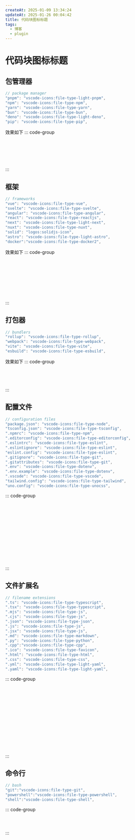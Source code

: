 ```yaml
---
createAt: 2025-01-09 13:34:24
updateAt: 2025-01-26 00:04:42
title: 代码块图标标题
tags:
  - 博客
  - plugin
---
```

# 代码块图标标题

## 包管理器

```js [index.js]
// package manager
"pnpm": "vscode-icons:file-type-light-pnpm",
"npm": "vscode-icons:file-type-npm",
"yarn": "vscode-icons:file-type-yarn",
"bun": "vscode-icons:file-type-bun",
"deno": "vscode-icons:file-type-light-deno",
"pip": "vscode-icons:file-type-pip",
```

效果如下
::: code-group

```sh [pnpm]
```

```sh [npm]
```

```sh [yarn]
```

```sh [bun]
```

```sh [deno]
```

```sh [pip]
```

:::

## 框架

```js [index.js]
// frameworks
"vue": "vscode-icons:file-type-vue",
"svelte": "vscode-icons:file-type-svelte",
"angular": "vscode-icons:file-type-angular",
"react": "vscode-icons:file-type-reactjs",
"next": "vscode-icons:file-type-light-next",
"nuxt": "vscode-icons:file-type-nuxt",
"solid": "logos:solidjs-icon",
"astro": "vscode-icons:file-type-light-astro",
"docker":"vscode-icons:file-type-docker2",
```

效果如下
::: code-group
``` [Vue]
```

``` [Svelte]
```

``` [angular]
```

``` [react]
```

``` [next]
```

``` [nuxt]
```

``` [solid]
```

``` [astro]
```

``` [docker]
```
:::

## 打包器

```js [index.js]
// bundlers
"rollup": "vscode-icons:file-type-rollup",
"webpack": "vscode-icons:file-type-webpack",
"vite": "vscode-icons:file-type-vite",
"esbuild": "vscode-icons:file-type-esbuild",
```

效果如下
::: code-group
``` [rollup]
```

``` [webpack]
```

``` [vite]
```

``` [esbuild]
```
:::

## 配置文件

```js [index.js]
// configuration files
"package.json": "vscode-icons:file-type-node",
"tsconfig.json": "vscode-icons:file-type-tsconfig",
".npmrc": "vscode-icons:file-type-npm",
".editorconfig": "vscode-icons:file-type-editorconfig",
".eslintrc": "vscode-icons:file-type-eslint",
".eslintignore": "vscode-icons:file-type-eslint",
"eslint.config": "vscode-icons:file-type-eslint",
".gitignore": "vscode-icons:file-type-git",
".gitattributes": "vscode-icons:file-type-git",
".env": "vscode-icons:file-type-dotenv",
".env.example": "vscode-icons:file-type-dotenv",
".vscode": "vscode-icons:file-type-vscode",
"tailwind.config": "vscode-icons:file-type-tailwind",
"uno.config": "vscode-icons:file-type-unocss",
```

::: code-group
``` [package.json]
```

``` [tsconfig.json]
```

``` [.npmrc]
```

``` [.editorconfig]
```

``` [.eslintrc]
```

``` [.eslintignore]
```

``` [eslint.config]
```

``` [.gitignore]
```

``` [.gitattributes]
```

``` [.env]
```

``` [.env.example]
```

``` [.vscode]
```

``` [tailwind.config]
```

``` [uno.config]
```
:::

## 文件扩展名

```js [index.js]
// filename extensions
".ts": "vscode-icons:file-type-typescript",
".tsx": "vscode-icons:file-type-typescript",
".mjs": "vscode-icons:file-type-js",
".cjs": "vscode-icons:file-type-js",
".json": "vscode-icons:file-type-json",
".js": "vscode-icons:file-type-js",
".jsx": "vscode-icons:file-type-js",
".md": "vscode-icons:file-type-markdown",
".py": "vscode-icons:file-type-python",
".cpp":"vscode-icons:file-type-cpp",
".ico": "vscode-icons:file-type-favicon",
".html": "vscode-icons:file-type-html",
".css": "vscode-icons:file-type-css",
".yml": "vscode-icons:file-type-light-yaml",
".yaml": "vscode-icons:file-type-light-yaml",
```

::: code-group
``` [.ts]
```

``` [.tsx]
```

``` [.mjs]
```

``` [.cjs]
```

``` [.json]
```

``` [.js]
```

``` [.jsx]
```

``` [.md]
```

``` [.py]
```

``` [.cpp]
```

``` [.ico]
```

``` [.html]
```

``` [.css]
```

``` [.yml]
```

``` [.yaml]
```
:::

## 命令行

```js [index.js]
// bash
"git":"vscode-icons:file-type-git",
"powershell":"vscode-icons:file-type-powershell",
"shell":"vscode-icons:file-type-shell",
```

::: code-group
``` [git]
```

``` [powershell]
```

``` [shell]
```
:::